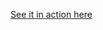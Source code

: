 [See it in action here](http://ip-address-tracker123432153425321.s3-website-us-east-1.amazonaws.com/)
